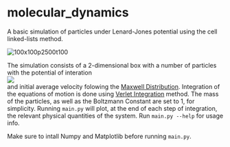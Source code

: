 # molecular_dynamics
A basic simulation of particles under Lenard-Jones potential using the cell linked-lists method.

![100x100p2500t100](https://user-images.githubusercontent.com/26972046/131927852-19208fa1-7fac-4785-a865-bed4fc053aca.png)

The simulation consists of a 2-dimensional box with a number of particles with the potential of interation
<br><img src="https://latex.codecogs.com/gif.latex?V%28r%29%3D%5Cfrac%7B1%7D%7Br%5E%7B12%7D%7D-%5Cfrac%7B2%7D%7Br%5E6%7D"/><br>
and initial average velocity folowing the [Maxwell Distribution](https://en.wikipedia.org/wiki/Maxwell%E2%80%93Boltzmann_distribution). Integration of the equations of motion
is done using [Verlet Integration](https://en.wikipedia.org/wiki/Verlet_integration) method. The mass of the particles, 
as well as the Boltzmann Constant are set to 1, for simplicity. Running ```main.py``` will plot,
at the end of each step of integration, the relevant physical quantities of the system. 
Run ```main.py --help``` for usage info.

Make sure to intall Numpy and Matplotlib before running ```main.py```. 
